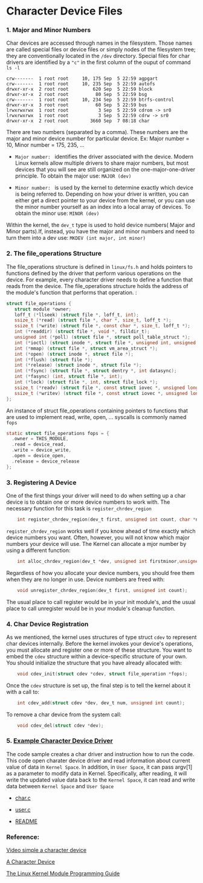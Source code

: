 # Character Device Files

### 1. Major and Minor Numbers

Char devices are accessed through names in the filesystem. Those names are called special files or device files or simply nodes of the filesystem tree; they are conventionally located in the `/dev` directory. Special files for char drivers are identified by a `"c"` in the first column of the ouput of command `ls -l`

```
crw-------  1 root root     10, 175 Sep  5 22:59 agpgart
crw-------  1 root root     10, 235 Sep  5 22:59 autofs
drwxr-xr-x  2 root root         620 Sep  5 22:59 block
drwxr-xr-x  2 root root          80 Sep  5 22:59 bsg
crw-------  1 root root     10, 234 Sep  5 22:59 btrfs-control
drwxr-xr-x  3 root root          60 Sep  5 22:59 bus
lrwxrwxrwx  1 root root           3 Sep  5 22:59 cdrom -> sr0
lrwxrwxrwx  1 root root           3 Sep  5 22:59 cdrw -> sr0
drwxr-xr-x  2 root root        3660 Sep  7 08:18 char
```

There are two numbers (separated by a comma). These numbers are the major and minor device number for particular device. Ex: Major number = 10, Minor number =  175, 235, ...

* `Major number: ` identifies the driver associated with the device. Modern Linux kernels allow multiple drivers to share major numbers, but most devices that you will see are still organized on the one-major-one-driver principle. To obtain the major use: `MAJOR (dev)`

* `Minor number: ` is used by the kernel to determine exactly which device is being referred to. Depending on how your driver is written, you can either get a direct pointer to your device from the kernel, or you can use the minor number yourself as an index into a local array of devices. To obtain the minor use: `MINOR (dev)`

Within the kernel, the `dev_t` type is used to hold device numbers( Major and Minor parts).If, instead, you have the major and minor numbers and need to turn them into a dev use:
`MKDEV (int major, int minor)`

### 2. The file_operations Structure

The file_operations structure is defined in `linux/fs.h` and holds pointers to functions defined by the driver that perform various operations on the device. For example, every character driver needs to define a function that reads from the device. The file_operations structure holds the address of the module's function that performs that operation. :

```c
struct file_operations {
   struct module *owner;
   loff_t (*llseek) (struct file *, loff_t, int);
   ssize_t (*read) (struct file *, char *, size_t, loff_t *);
   ssize_t (*write) (struct file *, const char *, size_t, loff_t *);
   int (*readdir) (struct file *, void *, filldir_t);
   unsigned int (*poll) (struct file *, struct poll_table_struct *);
   int (*ioctl) (struct inode *, struct file *, unsigned int, unsigned long);
   int (*mmap) (struct file *, struct vm_area_struct *);
   int (*open) (struct inode *, struct file *);
   int (*flush) (struct file *);
   int (*release) (struct inode *, struct file *);
   int (*fsync) (struct file *, struct dentry *, int datasync);
   int (*fasync) (int, struct file *, int);
   int (*lock) (struct file *, int, struct file_lock *);
   ssize_t (*readv) (struct file *, const struct iovec *, unsigned long,loff_t *);
   ssize_t (*writev) (struct file *, const struct iovec *, unsigned long,loff_t *);
};
```

An instance of struct file_operations containing pointers to functions that are used to implement read, write, open, ... syscalls is commonly named `fops`

```c
static struct file_operations fops = {
  .owner = THIS_MODULE,
  .read = device_read,
  .write = device_write,
  .open = device_open,
  .release = device_release
};
```

### 3. Registering A Device

One of the first things your driver will need to do when setting up a char device is to obtain one or more device numbers to work with. The necessary function for this task is `register_chrdev_region` 

```c
	int register_chrdev_region(dev_t first, unsigned int count, char *name);
```

`register_chrdev_region` works well if you know ahead of time exactly which device numbers you want. Often, however, you will not know which major numbers your device will use. The Kernel can allocate a mjor number by using a different function: 

```c
	int alloc_chrdev_region(dev_t *dev, unsigned int firstminor,unsigned int count, char *name);
```

Regardless of how you allocate your device numbers, you should free them when they are no longer in use. Device numbers are freed with: 

```c
	void unregister_chrdev_region(dev_t first, unsigned int count); 
```

The usual place to call register would be in your init module's, and the usual place to call unregister would be in your module's cleanup function.

### 4. Char Device Registration

As we mentioned, the kernel uses structures of type struct `cdev` to represent char devices internally. Before the kernel invokes your device's operations, you must allocate and register one or more of these structure. You want to embed the `cdev` structure within a device-specific structure of your own. You should initialize the structure that you have already allocated with:

```c
	void cdev_init(struct cdev *cdev, struct file_operation *fops);
```

Once the `cdev` structure is set up, the final step is to tell the kernel about it with a call to:

```c
	int cdev_add(struct cdev *dev, dev_t num, unsigned int count);
```

To remove a char device from the system call:

```c
	void cdev_del(struct cdev *dev);
```

### 5. [Example Character Device Driver](https://github.com/danghai/Kernel/blob/master/character_device_driver/example1.md)

The code sample creates a char driver and instruction how to run the code. This code open charater device driver and read information about current value of data in `Kernel Space`. In addition, in `User Space`, it can pass argv[1] as a parameter to modify data in Kernel. Specifically, after reading, it will write the updated value data back to the `Kernel Space`, it can read and write data between `Kernel Space` and `User Space`

* [char.c](https://github.com/danghai/Kernel/blob/master/character_device_driver/char.c)

* [user.c](https://github.com/danghai/Kernel/blob/master/character_device_driver/user.c) 

* [README](https://github.com/danghai/Kernel/blob/master/character_device_driver/example1.md)

### Reference: 

[Video simple a character device](https://www.youtube.com/watch?v=E_xrzGlHbac)

[ A Character Device](http://derekmolloy.ie/writing-a-linux-kernel-module-part-2-a-character-device/)

[The Linux Kernel Module Programming Guide](http://www.tldp.org/LDP/lkmpg/2.4/html/x579.html)




